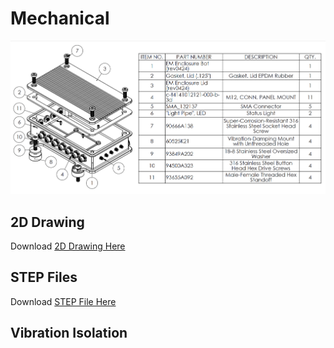 # Mechanical

![Assembly](assets/assembly.png)

## 2D Drawing

Download [2D Drawing Here](assets/2Ddrawing.pdf)

## STEP Files

Download [STEP File Here](assets/EchoTherm.STEP)

## Vibration Isolation



